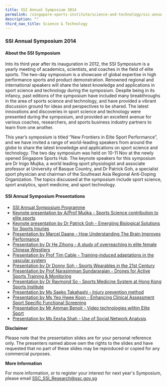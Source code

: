 ```yaml
---
title: SSI Annual Symposium 2014
permalink: /singapore-sports-institute/science-and-technology/ssi-annual-symposium-2014/
description: ""
third_nav_title: Science & Technology
---
```

### **SSI Annual Symposium 2014**

#### **About the SSI Symposium**

Into its third year after its inauguration in 2012, the SSI Symposium is a yearly meeting of academics, scientists, and coaches in the field of elite sports. The two-day symposium is a showcase of global expertise in high performance sports and product demonstration. Renowned regional and international speakers will share the latest knowledge and applications in sport science and technology during the symposium. Despite being in its infancy, past editions of the symposium have included many breakthroughs in the area of sports science and technology, and have provided a vibrant discussion ground for ideas and perspectives to be shared. The latest innovations and discoveries in sport science and technology were presented during the symposium, and provided an excellent avenue for various coaches, researchers, and sports business industry partners to learn from one another.

This year’s symposium is titled “New Frontiers in Elite Sport Performance”, and we have invited a range of world-leading speakers from around the globe to share the latest knowledge and applications on sport science and technology. The two day symposium was held on 10-11 Nov at the newly opened Singapore Sports Hub. The keynote speakers for this symposium are Dr Inigo Mujika, a world leading sport physiologist and associate professor at University of Basque Country, and Dr Patrick Goh, a specialist sport physician and chairman of the Southeast Asia Regional Anti-Doping Organization. The topics discussed at the symposium include sport science, sport analytics, sport medicine, and sport technology.

#### **SSI Annual Symposium Presentations**
* [SSI Annual Symposium Programme](/files/What%20We%20%20Do/Singapore%20Sports%20Institute/Science%20and%20Technology/SSI%20Annual%20Symposium%202014/Annual_SSI_Symposium_2014_Programme_Final.pdf)
* [Keynote presentation by A/Prof Mujika - Sports Science contribution to elite sports](/files/What%20We%20%20Do/Singapore%20Sports%20Institute/Science%20and%20Technology/SSI%20Annual%20Symposium%202014/Global_Trends_on_Sports_Science_Contribution_to_Elite_Sports_by_Inigo_Mujika.pdf)
* [Keynote presentation by Dr Patrick Goh - Emergiing Biological Solutions for Sports Injuries](/files/What%20We%20%20Do/Singapore%20Sports%20Institute/Science%20and%20Technology/SSI%20Annual%20Symposium%202014/Emerging_Biological_Solutions_for_Sports_Injuries__Patrick_Goh.pdf)
* [Presentation by Marcel Daane - How Understanding The Brain Improves Performance](/files/What%20We%20%20Do/Singapore%20Sports%20Institute/Science%20and%20Technology/SSI%20Annual%20Symposium%202014/Neuroscience_in_Coaching.pdf) 
* [Presentation by Dr He Zihong - A study of overreaching in elite female Chinese Wrestlers ](/files/What%20We%20%20Do/Singapore%20Sports%20Institute/Science%20and%20Technology/SSI%20Annual%20Symposium%202014/A_Retrospectively_Longitudinal_Study_of_Overreaching.pdf)
* [Presentation by Prof Tim Cable - Training-induced adaptations in the vascular system](/files/What%20We%20%20Do/Singapore%20Sports%20Institute/Science%20and%20Technology/SSI%20Annual%20Symposium%202014/Train_Induced_Adaptations_Tim_Cable.pdf)
* [Presentation by Dr Donny Soh - Sports Wearables in the 21st Century ](/files/What%20We%20%20Do/Singapore%20Sports%20Institute/Science%20and%20Technology/SSI%20Annual%20Symposium%202014/Sports_Wearables_in_the_21st_Century_by_Dr_Donny_Soh.pdf)
* [Presentation by Prof Narasimman Sundararajan - Drones for Active Sports Training & Monitoring ](/files/What%20We%20%20Do/Singapore%20Sports%20Institute/Science%20and%20Technology/SSI%20Annual%20Symposium%202014/AirDrone_for_Active_Sports_Training_and_Monitoring_by_Prof_Narasimman_Sundararajan.pdf)
* [Presentation by Dr Raymond So - Sports Medicine System at Hong Kong Sports Institute ](/files/What%20We%20%20Do/Singapore%20Sports%20Institute/Science%20and%20Technology/SSI%20Annual%20Symposium%202014/Sports_Medicine_System_at_HKSI_by_Dr_Raymond_So.pdf)
* [Presentation by Ms Saeko Takahashi - Injury prevention method](/files/What%20We%20%20Do/Singapore%20Sports%20Institute/Science%20and%20Technology/SSI%20Annual%20Symposium%202014/Injury_Prevention_Method_in_HPG_of_JISS_by_Ms_Saeko_Takahashi.pdf)
* [Presentation by Ms Yeo Hwee Koon - Enhancing Clinical Assessment Sport Specific Functional Screening](/files/What%20We%20%20Do/Singapore%20Sports%20Institute/Science%20and%20Technology/SSI%20Annual%20Symposium%202014/Enhancing_Clinical_Assessment_with_Sport_Specific_Functional_Screening.pdf)
* [Presentation by Mr Amman Benoit - Video technologies within Elite Sport](/files/What%20We%20%20Do/Singapore%20Sports%20Institute/Science%20and%20Technology/SSI%20Annual%20Symposium%202014/Video_technologies_within_Elite_Sport_Benoit_Ammann_SSI.pdf)
* [Presentation by Ms Eesha Shah - Use of Social Network Analysis](/files/What%20We%20%20Do/Singapore%20Sports%20Institute/Science%20and%20Technology/SSI%20Annual%20Symposium%202014/Use_of_Social_Network_Analysis_SNA_to_Drive_Interventions_in_Team_Sports_by_Ms_Eesha_Shah.pdf)

**Disclaimer**

Please note that the presentation slides are for your personal reference only. The presenters named above own the rights to the slides and have requested that no part of these slides may be reproduced or copied for any commercial purposes.

**More Information**

For more information, or to register your interest for next year's Symposium, please email [SSC_SSI_Research@ssc.gov.sg](mailto:SSC_SSI_Research@ssc.gov.sg)